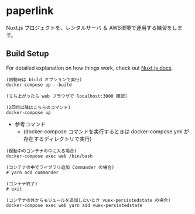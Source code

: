 # paperlink

Nuxt.js プロジェクトを、レンタルサーバ ＆ AWS環境で運用する練習をします。

## Build Setup

For detailed explanation on how things work, check out [Nuxt.js docs](https://nuxtjs.org).

```console
(初動時は biuld オプションで実行)
docker-compose up --build

(立ち上がったら web ブラウザで localhost:3000 確認)

(2回目以降はこちらのコマンド)
docker-compose up
```

- 参考コマンド
  - (docker-compose コマンドを実行するときは docker-compose.yml が存在するディレクトリで実行)

```console
(起動中のコンテナの中に入る場合)
docker-compose exec web /bin/bash

(コンテナの中でライブラリ追加 Commander の場合)
# yarn add commander

(コンテナ終了)
# exit

(コンテナの外からモジュールを追加したいとき vuex-persistedstate の場合)
docker-compose exec web yarn add vuex-persistedstate
```
